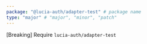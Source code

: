 ```yaml
---
package: "@lucia-auth/adapter-test" # package name
type: "major" # "major", "minor", "patch"
---
```


[Breaking] Require `lucia-auth/adapter-test`